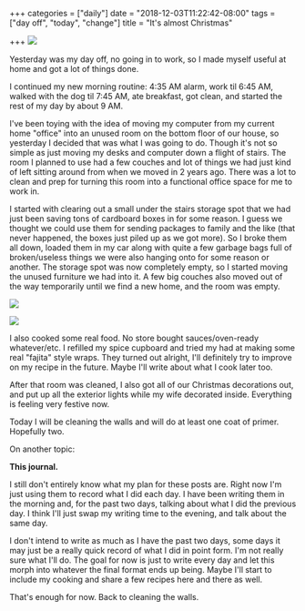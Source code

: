 +++
categories = ["daily"]
date = "2018-12-03T11:22:42-08:00"
tags = ["day off", "today", "change"]
title = "It's almost Christmas"

+++
![](/uploads/IMG_8431.JPG)

Yesterday was my day off, no going in to work, so I made myself useful at home and got a lot of things done.

I continued my new morning routine: 4:35 AM alarm, work til 6:45 AM, walked with the dog til 7:45 AM, ate breakfast, got clean, and started the rest of my day by about 9 AM.

I've been toying with the idea of moving my computer from my current home "office" into an unused room on the bottom floor of our house, so yesterday I decided that was what I was going to do. Though it's not so simple as just moving my desks and computer down a flight of stairs. The room I planned to use had a few couches and lot of things we had just kind of left sitting around from when we moved in 2 years ago. There was a lot to clean and prep for turning this room into a functional office space for me to work in.

I started with clearing out a small under the stairs storage spot that we had just been saving tons of cardboard boxes in for some reason. I guess we thought we could use them for sending packages to family and the like (that never happened, the boxes just piled up as we got more). So I broke them all down, loaded them in my car along with quite a few garbage bags full of broken/useless things we were also hanging onto for some reason or another. The storage spot was now completely empty, so I started moving the unused furniture we had into it. A few big couches also moved out of the way temporarily until we find a new home, and the room was empty.

![](/uploads/IMG_8442.JPG)

![](/uploads/IMG_8436.JPG)

I also cooked some real food. No store bought sauces/oven-ready whatever/etc. I refilled my spice cupboard and tried my had at making some real "fajita" style wraps. They turned out alright, I'll definitely try to improve on my recipe in the future. Maybe I'll write about what I cook later too.

After that room was cleaned, I also got all of our Christmas decorations out, and put up all the exterior lights while my wife decorated inside. Everything is feeling very festive now.

Today I will be cleaning the walls and will do at least one coat of primer. Hopefully two.

On another topic:

**This journal.**

I still don't entirely know what my plan for these posts are. Right now I'm just using them to record what I did each day. I have been writing them in the morning and, for the past two days, talking about what I did the previous day. I think I'll just swap my writing time to the evening, and talk about the same day.

I don't intend to write as much as I have the past two days, some days it may just be a really quick record of what I did in point form. I'm not really sure what I'll do. The goal for now is just to write every day and let this morph into whatever the final format ends up being. Maybe I'll start to include my cooking and share a few recipes here and there as well.

That's enough for now. Back to cleaning the walls.